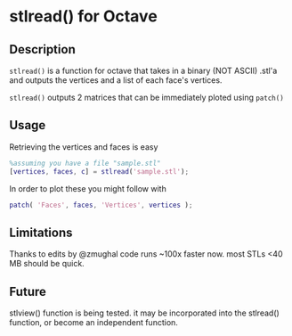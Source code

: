 stlread() for Octave
====================

## Description

`stlread()` is a function for octave that takes in a binary (NOT ASCII) .stl'a and outputs the vertices and a list of each face's vertices.

`stlread()` outputs 2 matrices that can be immediately ploted using `patch()`

## Usage

Retrieving the vertices and faces is easy

```matlab
%assuming you have a file "sample.stl"
[vertices, faces, c] = stlread('sample.stl');
```

In order to plot these you might follow with

```matlab
patch( 'Faces', faces, 'Vertices', vertices );
```

## Limitations

Thanks to edits by @zmughal code runs ~100x 
faster now. most STLs <40 MB should be quick.

## Future

stlview() function is being tested. 
it may be incorporated into the stlread() 
function, or become an independent function.





